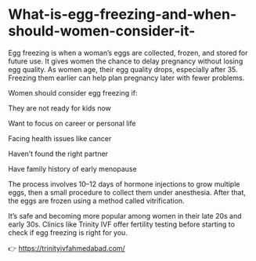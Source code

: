 # What-is-egg-freezing-and-when-should-women-consider-it-

Egg freezing is when a woman’s eggs are collected, frozen, and stored for future use. It gives women the chance to delay pregnancy without losing egg quality. As women age, their egg quality drops, especially after 35. Freezing them earlier can help plan pregnancy later with fewer problems.

Women should consider egg freezing if:

They are not ready for kids now

Want to focus on career or personal life

Facing health issues like cancer

Haven’t found the right partner

Have family history of early menopause

The process involves 10–12 days of hormone injections to grow multiple eggs, then a small procedure to collect them under anesthesia. After that, the eggs are frozen using a method called vitrification.

It’s safe and becoming more popular among women in their late 20s and early 30s. Clinics like Trinity IVF offer fertility testing before starting to check if egg freezing is right for you.

👉 https://trinityivfahmedabad.com/
